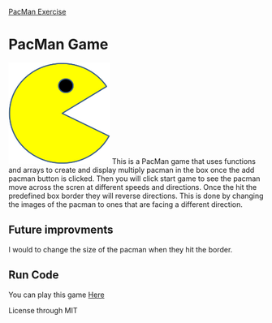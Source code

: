 <a href="https://github.com/TennWilliams/PacMan"> PacMan Exercise </a>
# PacMan Game
<img src="PacMan1.png" width="200" height="200">
This is a PacMan game that uses functions and arrays to create and display multiply pacman in the box once the add pacman button is clicked.  Then you will click start game to see the pacman move across the scren at different speeds and directions.  Once the hit the predefined box border they will reverse directions.  This is done by changing the images of the pacman to ones that are facing a different direction.

## Future improvments 
I would to change the size of the pacman when they hit the border.

## Run Code
You can play this game <a href="https://tennwilliams.github.io/PacMan"> Here </a>

License through MIT
